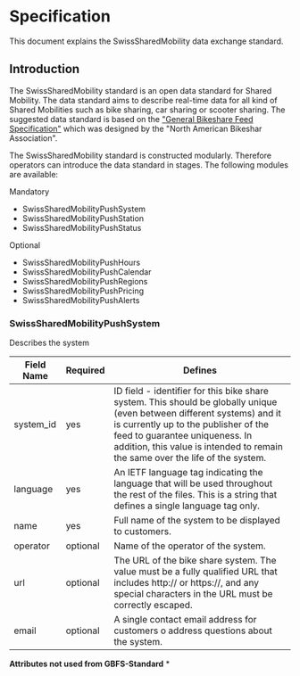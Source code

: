 # Specification
This document explains the SwissSharedMobility data exchange standard.

## Introduction
The SwissSharedMobility standard is an open data standard for Shared Mobility. The data standard aims to describe real-time data for all kind of Shared Mobilities such as bike sharing, car sharing or scooter sharing.
The suggested data standard is based on the ["General Bikeshare Feed Specification"](https://github.com/NABSA/gbfs/blob/master/README.md) which was designed by the "North American Bikeshar Association".

The SwissSharedMobility standard is constructed modularly. Therefore operators can introduce the data standard in stages. The following modules are available:

Mandatory
 * SwissSharedMobilityPushSystem
 * SwissSharedMobilityPushStation
 * SwissSharedMobilityPushStatus

Optional
* SwissSharedMobilityPushHours
* SwissSharedMobilityPushCalendar
* SwissSharedMobilityPushRegions
* SwissSharedMobilityPushPricing
* SwissSharedMobilityPushAlerts

### SwissSharedMobilityPushSystem
Describes the system

| Field Name  | Required | Defines|
| ------------- | ------------- | --- |
| system_id  | yes |  ID field - identifier for this bike share system. This should be globally unique (even between different systems) and it is currently up to the publisher of the feed to guarantee uniqueness. In addition, this value is intended to remain the same over the life of the system. | 
| language |  yes | An IETF language tag indicating the language that will be used throughout the rest of the files. This is a string that defines a single language tag only. | 
| name  | yes  |  	Full name of the system to be displayed to customers. | 
| operator |  optional | Name of the operator of the system. |
| url | optional | The URL of the bike share system. The value must be a fully qualified URL that includes http:// or https://, and any special characters in the URL must be correctly escaped. |
| email | optional | A single contact email address for customers o address questions about the system. |

**Attributes not used from GBFS-Standard**
 * 


